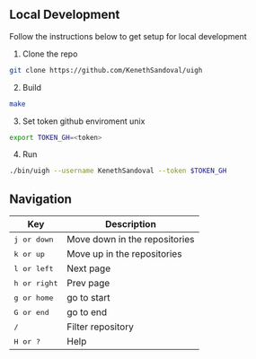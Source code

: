 ## Local Development

Follow the instructions below to get setup for local development

1. Clone the repo

```sh
git clone https://github.com/KenethSandoval/uigh
```

2. Build

```sh
make
```

3. Set token github enviroment unix
```sh
export TOKEN_GH=<token>
```

4. Run
```sh
./bin/uigh --username KenethSandoval --token $TOKEN_GH
```

## Navigation

| Key                   | Description                                                |
| --------------------- | ---------------------------------------------------------- |
| <kbd>j or down</kbd>  | Move down in the repositories                              |
| <kbd>k or up</kbd>    | Move up in the repositories                                |
| <kbd>l or left</kbd>  | Next page                                                  |
| <kbd>h or right</kbd> | Prev page                                                  |
| <kbd>g or home</kbd> 	| go to start                                                |
| <kbd>G or end</kbd> 	| go to end                                              		 |
| <kbd>/</kbd>          | Filter repository                                          |
| <kbd>H or ?</kbd>     | Help                                                       |

